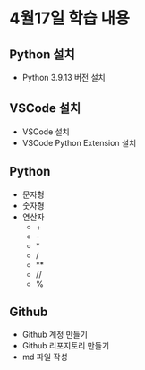 # 4월17일 학습 내용
## Python 설치
- Python 3.9.13 버전 설치
## VSCode 설치
- VSCode 설치
- VSCode Python Extension 설치
## Python
- 문자형
- 숫자형
- 연산자
  - \+
  - \-
  - \*
  - /
  - \*\*
  - //
  - %
## Github
- Github 계정 만들기
- Github 리포지토리 만들기
- md 파일 작성
